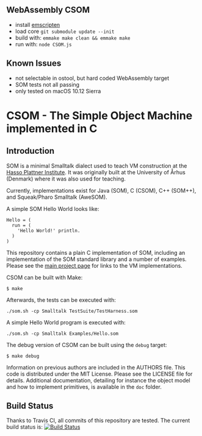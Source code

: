 WebAssembly CSOM
----------------

 - install [emscripten](http://kripken.github.io/emscripten-site/docs/getting_started/downloads.html)
 - load core `git submodule update --init`
 - build with: `emmake make clean && emmake make`
 - run with: `node CSOM.js`

Known Issues
------------

 - not selectable in ostool, but hard coded WebAssembly target
 - SOM tests not all passing
 - only tested on macOS 10.12 Sierra

CSOM - The Simple Object Machine implemented in C
=================================================

Introduction
------------

SOM is a minimal Smalltalk dialect used to teach VM construction at the [Hasso
Plattner Institute][SOM]. It was originally built at the University of Århus
(Denmark) where it was also used for teaching.

Currently, implementations exist for Java (SOM), C (CSOM), C++ (SOM++), and
Squeak/Pharo Smalltalk (AweSOM).

A simple SOM Hello World looks like:

```Smalltalk
Hello = (
  run = (
    'Hello World!' println.
  )
)
```

This repository contains a plain C implementation of SOM, including an
implementation of the SOM standard library and a number of examples. Please see
the [main project page][SOMst] for links to the VM implementations.


CSOM can be built with Make:

    $ make

Afterwards, the tests can be executed with:

    ./som.sh -cp Smalltalk TestSuite/TestHarness.som
   
A simple Hello World program is executed with:

    ./som.sh -cp Smalltalk Examples/Hello.som

The debug version of CSOM can be built using the `debug` target:

    $ make debug

Information on previous authors are included in the AUTHORS file. This code is
distributed under the MIT License. Please see the LICENSE file for details.
Additional documentation, detailing for instance the object model and how to
implement primitives, is available in the `doc` folder.


Build Status
------------

Thanks to Travis CI, all commits of this repository are tested.
The current build status is: [![Build Status](https://travis-ci.org/SOM-st/CSOM.png?branch=master)](https://travis-ci.org/SOM-st/CSOM/)

 [SOM]: http://www.hpi.uni-potsdam.de/hirschfeld/projects/som/
 [SOMst]: https://travis-ci.org/SOM-st/


      
